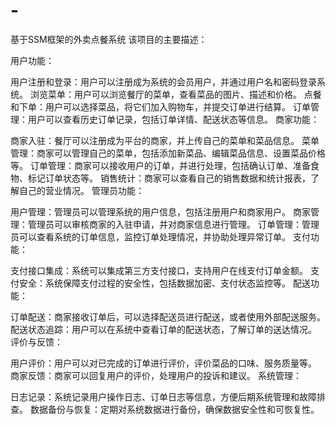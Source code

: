 # -
基于SSM框架的外卖点餐系统
该项目的主要描述：

用户功能：

用户注册和登录：用户可以注册成为系统的会员用户，并通过用户名和密码登录系统。
浏览菜单：用户可以浏览餐厅的菜单，查看菜品的图片、描述和价格。
点餐和下单：用户可以选择菜品，将它们加入购物车，并提交订单进行结算。
订单管理：用户可以查看历史订单记录，包括订单详情、配送状态等信息。
商家功能：

商家入驻：餐厅可以注册成为平台的商家，并上传自己的菜单和菜品信息。
菜单管理：商家可以管理自己的菜单，包括添加新菜品、编辑菜品信息、设置菜品价格等。
订单管理：商家可以接收用户的订单，并进行处理，包括确认订单、准备食物、标记订单状态等。
销售统计：商家可以查看自己的销售数据和统计报表，了解自己的营业情况。
管理员功能：

用户管理：管理员可以管理系统的用户信息，包括注册用户和商家用户。
商家管理：管理员可以审核商家的入驻申请，并对商家信息进行管理。
订单管理：管理员可以查看系统的订单信息，监控订单处理情况，并协助处理异常订单。
支付功能：

支付接口集成：系统可以集成第三方支付接口，支持用户在线支付订单金额。
支付安全：系统保障支付过程的安全性，包括数据加密、支付状态监控等。
配送功能：

订单配送：商家接收订单后，可以选择配送员进行配送，或者使用外部配送服务。
配送状态追踪：用户可以在系统中查看订单的配送状态，了解订单的送达情况。
评价与反馈：

用户评价：用户可以对已完成的订单进行评价，评价菜品的口味、服务质量等。
商家反馈：商家可以回复用户的评价，处理用户的投诉和建议。
系统管理：

日志记录：系统记录用户操作日志、订单日志等信息，方便后期系统管理和故障排查。
数据备份与恢复：定期对系统数据进行备份，确保数据安全性和可恢复性。

